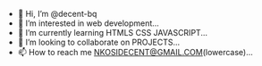 - 👋 Hi, I’m @decent-bq
- 👀 I’m interested in web development...
- 🌱 I’m currently learning HTMLS CSS JAVASCRIPT...
- 💞️ I’m looking to collaborate on PROJECTS...
- 📫 How to reach me NKOSIDECENT@GMAIL.COM(lowercase)...

<!---
decent-bq/decent-bq is a ✨ special ✨ repository because its `README.md` (this file) appears on your GitHub profile.
You can click the Preview link to take a look at your changes.
--->
